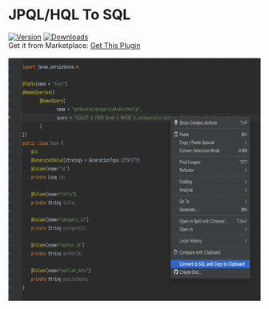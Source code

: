 # JPQL/HQL To SQL
[![Version](https://img.shields.io/jetbrains/plugin/v/22023-jpql-to-sql.svg)](https://plugins.jetbrains.com/plugin/22023-jpql-to-sql)
[![Downloads](https://img.shields.io/jetbrains/plugin/d/22023-jpql-to-sql.svg)](https://plugins.jetbrains.com/plugin/22023-jpql-to-sql)  
Get it from Marketplace: [Get This Plugin](https://plugins.jetbrains.com/plugin/22023-jpql-to-sql)
<br>
<br>
<img src="./media/screenshot1.png" width="700" height="485" />

